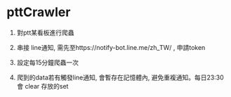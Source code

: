 # pttCrawler

1. 對ptt某看板進行爬蟲

2. 串接 line通知, 需先至https://notify-bot.line.me/zh_TW/ , 申請token

3. 設定每15分鐘爬蟲一次

4. 爬到的data若有觸發line通知, 會暫存在記憶體內, 避免重複通知。每日23:30會 clear 存放的set
